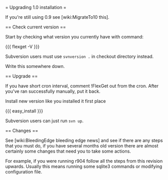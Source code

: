 = Upgrading 1.0 installation =

If you're still using 0.9 see [wiki:MigrateTo10 this].

== Check current version ==

Start by checking what version you currently have with command:

{{{
flexget -V
}}}

Subversion users must use `svnversion .` in checkout directory instead.

Write this somewhere down.

== Upgrade ==

If you have short cron interval, comment !FlexGet out from the cron. After you've ran successfully manually, put it back.

Install new version like you installed it first place

{{{
easy_install <new egg>
}}}

Subversion users can just run `svn up`.

== Changes ==

See [wiki:BleedingEdge bleeding edge news] and see if there are any steps that you must do, if you have several months old version there are almost certainly some changes that need you to take some actions.

For example, if you were running r904 follow all the steps from this revision upwards. Usually this means running some sqlite3 commands or modifying configuration file.
